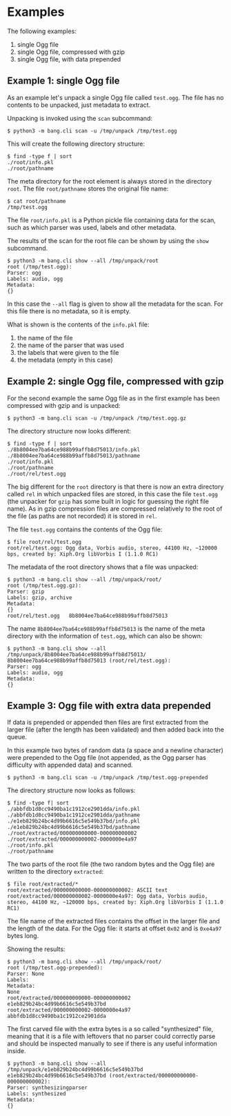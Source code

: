 # Examples

The following examples:

1. single Ogg file
2. single Ogg file, compressed with gzip
3. single Ogg file, with data prepended

## Example 1: single Ogg file

As an example let's unpack a single Ogg file called `test.ogg`. The file has
no contents to be unpacked, just metadata to extract.

Unpacking is invoked using the `scan` subcommand:

```
$ python3 -m bang.cli scan -u /tmp/unpack /tmp/test.ogg
```

This will create the following directory structure:

```
$ find -type f | sort
./root/info.pkl
./root/pathname
```

The meta directory for the root element is always stored in the directory
`root`. The file `root/pathname` stores the original file name:

```
$ cat root/pathname
/tmp/test.ogg
```

The file `root/info.pkl` is a Python pickle file containing data for the scan,
such as which parser was used, labels and other metadata.

The results of the scan for the root file can be shown by using the `show`
subcommand.

```
$ python3 -m bang.cli show --all /tmp/unpack/root
root (/tmp/test.ogg):
Parser: ogg
Labels: audio, ogg
Metadata:
{}
```

In this case the `--all` flag is given to show all the metadata for the scan.
For this file there is no metadata, so it is empty.

What is shown is the contents of the `info.pkl` file:

1. the name of the file
2. the name of the parser that was used
3. the labels that were given to the file
4. the metadata (empty in this case)

## Example 2: single Ogg file, compressed with gzip

For the second example the same Ogg file as in the first example has been
compressed with gzip and is unpacked:

```
$ python3 -m bang.cli scan -u /tmp/unpack /tmp/test.ogg.gz
```

The directory structure now looks different:

```
$ find -type f | sort
./8b8004ee7ba64ce988b99affb8d75013/info.pkl
./8b8004ee7ba64ce988b99affb8d75013/pathname
./root/info.pkl
./root/pathname
./root/rel/test.ogg
```

The big different for the `root` directory is that there is now an extra
directory called `rel` in which unpacked files are stored, in this case the
file `test.ogg` (the unpacker for `gzip` has some built in logic for guessing
the right file name). As in gzip compression files are compressed relatively
to the root of the file (as paths are not recorded) it is stored in `rel`.

The file `test.ogg` contains the contents of the Ogg file:

```
$ file root/rel/test.ogg
root/rel/test.ogg: Ogg data, Vorbis audio, stereo, 44100 Hz, ~120000 bps, created by: Xiph.Org libVorbis I (1.1.0 RC1)
```

The metadata of the root directory shows that a file was unpacked:

```
$ python3 -m bang.cli show --all /tmp/unpack/root/
root (/tmp/test.ogg.gz):
Parser: gzip
Labels: gzip, archive
Metadata:
{}
root/rel/test.ogg	8b8004ee7ba64ce988b99affb8d75013
```

The name `8b8004ee7ba64ce988b99affb8d75013` is the name of the meta directory
with the information of `test.ogg`, which can also be shown:

```
$ python3 -m bang.cli show --all /tmp/unpack/8b8004ee7ba64ce988b99affb8d75013/
8b8004ee7ba64ce988b99affb8d75013 (root/rel/test.ogg):
Parser: ogg
Labels: audio, ogg
Metadata:
{}
```

## Example 3: Ogg file with extra data prepended

If data is prepended or appended then files are first extracted from the
larger file (after the length has been validated) and then added back
into the queue.

In this example two bytes of random data (a space and a newline character) were
prepended to the Ogg file (not appended, as the Ogg parser has difficulty with
appended data) and scanned.

```
$ python3 -m bang.cli scan -u /tmp/unpack /tmp/test.ogg-prepended
```

The directory structure now looks as follows:

```
$ find -type f| sort
./abbfdb1d8cc9490ba1c1912ce2901dda/info.pkl
./abbfdb1d8cc9490ba1c1912ce2901dda/pathname
./e1eb829b24bc4d99b6616c5e549b37bd/info.pkl
./e1eb829b24bc4d99b6616c5e549b37bd/pathname
./root/extracted/000000000000-000000000002
./root/extracted/000000000002-0000000e4a97
./root/info.pkl
./root/pathname
```

The two parts of the root file (the two random bytes and the Ogg file) are
written to the directory `extracted`:

```
$ file root/extracted/*
root/extracted/000000000000-000000000002: ASCII text
root/extracted/000000000002-0000000e4a97: Ogg data, Vorbis audio, stereo, 44100 Hz, ~120000 bps, created by: Xiph.Org libVorbis I (1.1.0 RC1)
```

The file name of the extracted files contains the offset in the larger file
and the length of the data. For the Ogg file: it starts at offset `0x02` and
is `0xe4a97` bytes long.

Showing the results:

```
$ python3 -m bang.cli show --all /tmp/unpack/root/
root (/tmp/test.ogg-prepended):
Parser: None
Labels: 
Metadata:
None
root/extracted/000000000000-000000000002	e1eb829b24bc4d99b6616c5e549b37bd
root/extracted/000000000002-0000000e4a97	abbfdb1d8cc9490ba1c1912ce2901dda
```

The first carved file with the extra bytes is a so called "synthesized" file,
meaning that it is a file with leftovers that no parser could correctly parse
and should be inspected manually to see if there is any useful information
inside.

```
$ python3 -m bang.cli show --all /tmp/unpack/e1eb829b24bc4d99b6616c5e549b37bd
e1eb829b24bc4d99b6616c5e549b37bd (root/extracted/000000000000-000000000002):
Parser: synthesizingparser
Labels: synthesized
Metadata:
{}
```
